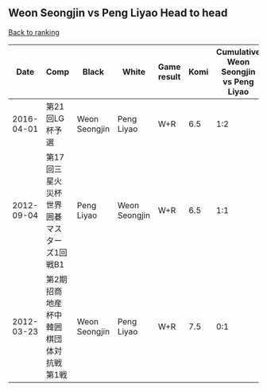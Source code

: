## Weon Seongjin vs Peng Liyao Head to head

[Back to ranking](../../index.md)




| **Date** | **Comp** | **Black** | **White** | **Game result** | **Komi** | **Cumulative Weon Seongjin vs Peng Liyao** | **Weon Seongjin streak** | **Peng Liyao streak** | 
| --- | --- | --- | --- | --- | --- | --- | --- | --- |
| 2016-04-01 | 第21回LG杯予選 | Weon Seongjin | Peng Liyao | W+R | 6.5 | 1:2 | 0 | 1 | 
| 2012-09-04 | 第17回三星火災杯世界囲碁マスターズ1回戦B1 | Peng Liyao | Weon Seongjin | W+R | 6.5 | 1:1 | 1 | 0 | 
| 2012-03-23 | 第2期招商地産杯中韓囲棋団体対抗戦第1戦 | Weon Seongjin | Peng Liyao | W+R | 7.5 | 0:1 | 0 | 1 |




